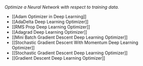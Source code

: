 _Optimize a Neural Network with respect to training data._
- [[Adam Optimizer in Deep Learning]]
- [[AdaDelta Deep Learning Optimizer]]
- [[RMS Prop Deep Learning Optimizer]]
- [[Adagrad Deep Learning Optimizer]]
- [[Mini Batch Gradient Descent Deep Learning Optimizer]]
- [[Stochastic Gradient Descent With Momentum Deep Learning Optimizer]]
- [[Stochastic Gradient Descent Deep Learning Optimizer]]
- [[Gradient Descent Deep Learning Optimizer]]
